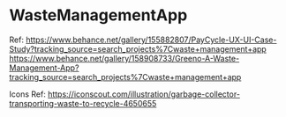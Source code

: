 # WasteManagementApp

Ref: 
https://www.behance.net/gallery/155882807/PayCycle-UX-UI-Case-Study?tracking_source=search_projects%7Cwaste+management+app
https://www.behance.net/gallery/158908733/Greeno-A-Waste-Management-App?tracking_source=search_projects%7Cwaste+management+app

Icons Ref: 
https://iconscout.com/illustration/garbage-collector-transporting-waste-to-recycle-4650655
